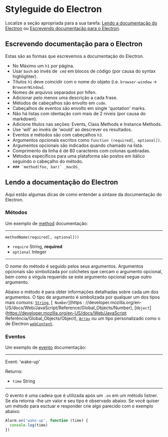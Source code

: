 # Styleguide do Electron

Localize a seção apropriada para a sua tarefa: [Lendo a documentação do Electron](#)
ou [Escrevendo documentação para o Electron](#).

## Escrevendo documentação para o Electron

Estas são as formas que escrevemos a documentação do Electron.

- No Máximo um `h1` por página.
- Usar `bash` ao invés de` cmd` em blocos de código (por causa do syntax highlighter).
- Títulos `h1`  deve coincidir com o nome do objeto (i.e. `browser-window` →
`BrowserWindow`).
- Nomes de arquivos separados por hífen.
- Adicionar pelo menos uma descrição a cada frase.
- Métodos de cabeçalhos são envolto em `code`.
- Cabeçalhos de eventos são envolto em single 'quotation' marks.
- Não há listas com identação com mais de 2 níveis (por causa do markdown).
- Adicione títulos nas seções: Events, Class Methods e Instance Methods.
- Use 'will' ao invéis de 'would' ao descrever os resultados.
- Eventos e métodos são com cabeçalhos `h3`.
- Argumentos opcionais escritos como  `function (required[, optional])`.
- Argumentos opcionais são indicados quando chamado na lista.
- Comprimento da linha é de 80 caracteres com colunas quebradas.
- Métodos específicos para uma plataforma são postos em itálico seguindo o cabeçalho do método.
 - ```### `method(foo, bar)` _macOS_```

## Lendo a documentação do Electron

Aqui estão algumas dicas de como entender a sintaxe da documentação do Electron.

### Métodos

Um exemplo de [method](https://developer.mozilla.org/en-US/docs/Glossary/Method)
documentação:

---

`methodName(required[, optional]))`

* `require` String, **required**
* `optional` Integer

---

O nome do método é seguido pelos seus argumentos. Argumentos opcionais são
simbolizada por colchetes que cercam o argumento opcional, bem como a vírgula
requerido se este argumento opcional segue outro argumento.

Abaixo o método é para obter informações detalhadas sobre cada um dos argumentos. O tipo
de argumento é simbolizada por qualquer um dos tipos mais comuns: [`String`](https://developer.mozilla.org/en-US/docs/Web/JavaScript/Reference/Global_Objects/String), [` Number`](https : //developer.mozilla.org/en-US/docs/Web/JavaScript/Reference/Global_Objects/Number), [`Object`](https://developer.mozilla.org/en-US/docs/Web/JavaScript Referência/Global_Objects/Object), [`Array`](https://developer.mozilla.org/en-US/docs/Web/JavaScript/Reference/Global_Objects/Array)
ou um tipo personalizado como o de Electron [`webContent`](api/web-content.md).

### Eventos

Um exemplo de [evento](https://developer.mozilla.org/en-US/docs/Web/API/Event)
documentação:

---

Event: 'wake-up'

Returns:

* `time` String

---

O evento é uma cadeia que é utilizada após um `.on` em um método listner. Se ela retorna
-lhe um valor e seu tipo é observado abaixo. Se você quiser um método para esctuar e responder
crie algo parecido com o exemplo abaixo:

```javascript
Alarm.on('wake-up', function (time) {
  console.log(time)
})
```
